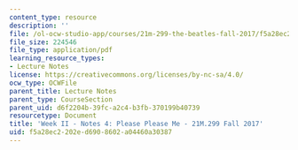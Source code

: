 ```yaml
---
content_type: resource
description: ''
file: /ol-ocw-studio-app/courses/21m-299-the-beatles-fall-2017/f5a28ec2202ed6908602a04460a30387_MIT21M_299F17_Notes04.pdf
file_size: 224546
file_type: application/pdf
learning_resource_types:
- Lecture Notes
license: https://creativecommons.org/licenses/by-nc-sa/4.0/
ocw_type: OCWFile
parent_title: Lecture Notes
parent_type: CourseSection
parent_uid: d6f2204b-39fc-a2c4-b3fb-370199b40739
resourcetype: Document
title: 'Week II - Notes 4: Please Please Me - 21M.299 Fall 2017'
uid: f5a28ec2-202e-d690-8602-a04460a30387
---
```

